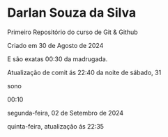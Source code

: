 # Darlan Souza da Silva
 Primeiro Repositório do curso de Git & Github

 Criado em 30 de Agosto de 2024

 E são exatas 00:30 da madrugada.

 Atualização de comit ás 22:40 da noite de sábado, 31

 sono

 00:10
 
 segunda-feira, 02 de Setembro de 2024

 quinta-feira, atualização ás 22:35